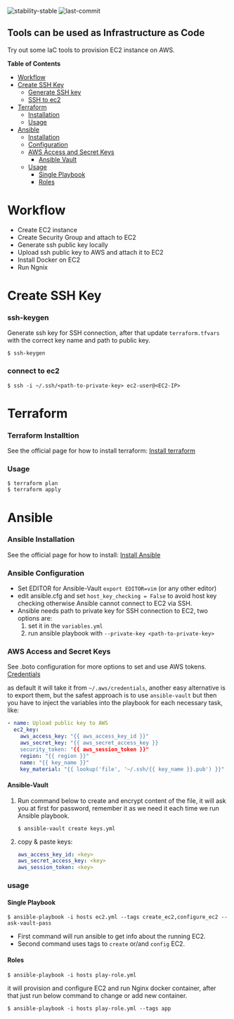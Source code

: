 ![stability-stable](https://img.shields.io/badge/stability-stable-green.svg)
![last-commit](https://img.shields.io/github/last-commit/imilad/infrastructure-as-code-tools)

## Tools can be used as Infrastructure as Code
Try out some IaC tools to provision EC2 instance on AWS.

**Table of Contents**
- [Workflow](#workflow)
- [Create SSH Key](#create-ssh-key)
    - [Generate SSH key](#ssh-keygen)
    - [SSH to ec2](#connect-to-ec2)
- [Terraform](#terraform)
    - [Installation](#terraform-installtion)
    - [Usage](#usage)
- [Ansible](#ansible)
    - [Installation](#ansible-installation)
    - [Configuration](#ansible-configuration)
    - [AWS Access and Secret Keys](#aws-access-and-secret-keys)
        - [Ansible Vault](#ansible-vault)
    - [Usage](#usage)
        - [Single Playbook](#single-playbook)
        - [Roles](#roles)

# Workflow
* Create EC2 instance
* Create Security Group and attach to EC2
* Generate ssh public key locally
* Upload ssh public key to AWS and attach it to EC2
* Install Docker on EC2
* Run Ngnix

# Create SSH Key 
### ssh-keygen
Generate ssh key for SSH connection, after that update `terraform.tfvars` with the correct key name and path to public key.
```shell script
$ ssh-keygen
```

### connect to ec2
```shell script
$ ssh -i ~/.ssh/<path-to-private-key> ec2-user@<EC2-IP>
```

# Terraform
### Terraform Installtion
See the official page for how to install terraform: [Install terraform](https://learn.hashicorp.com/terraform/getting-started/install.html)

### Usage
```shell script
$ terraform plan
$ terraform apply
```

# Ansible
### Ansible Installation
See the official page for how to install: [Install Ansible](https://docs.ansible.com/ansible/latest/installation_guide/intro_installation.html)

### Ansible Configuration
* Set EDITOR for Ansible-Vault `export EDITOR=vim` (or any other editor)
* edit ansible.cfg and set `host_key_checking = False` to avoid host key checking otherwise Ansible cannot connect to EC2 via SSH.
* Ansible needs path to private key for SSH connection to EC2, two options are:
  1. set it in the `variables.yml`
  2. run ansible playbook with `--private-key <path-to-private-key>`

### AWS Access and Secret Keys
See .boto configuration for more options to set and use AWS tokens. [Credentials](https://boto3.amazonaws.com/v1/documentation/api/latest/guide/configuration.html)

as default it will take it from `~/.aws/credentials`, another easy alternative is to export them, but the safest approach is to use `ansible-vault` but then you have to inject the variables into the playbook for each necessary task, like:

````yaml
- name: Upload public key to AWS
  ec2_key:
    aws_access_key: "{{ aws_access_key_id }}"
    aws_secret_key: "{{ aws_secret_access_key }}
    security_token: "{{ aws_session_token }}"
    region: "{{ region }}"
    name: "{{ key_name }}"
    key_material: "{{ lookup('file', '~/.ssh/{{ key_name }}.pub') }}"
````

#### Ansible-Vault

1. Run command below to create and encrypt content of the file, it will ask you at first for password, remember it as we need it each time we run Ansible playbook.
    ```shell script
    $ ansible-vault create keys.yml
    ```
2. copy & paste keys:
    ```yaml
    aws_access_key_id: <key>
    aws_secret_access_key: <key>
    aws_session_token: <key>
    ```

### usage

#### Single Playbook

```shell script
$ ansible-playbook -i hosts ec2.yml --tags create_ec2,configure_ec2 --ask-vault-pass
```
* First command will run ansible to get info about the running EC2.
* Second command uses tags to `create` or/and `config` EC2.

#### Roles

```shell script
$ ansible-playbook -i hosts play-role.yml
```
it will provision and configure EC2 and run Nginx docker container, after that just run below command to change or add new container.

```shell script
$ ansible-playbook -i hosts play-role.yml --tags app
```
